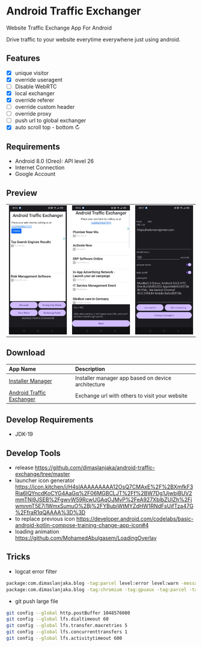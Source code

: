 # Android Traffic Exchanger
Website Traffic Exchange App For Android

Drive traffic to your website everytime everywhene just using android.

## Features

- [x] unique visitor
- [x] override useragent
- [ ] Disable WebRTC
- [x] local exchanger
- [x] override referer
- [ ] override custom header
- [ ] override proxy
- [ ] push url to global exchanger
- [x] auto scroll top - bottom ↻

## Requirements
- Android 8.0 (Oreo): API level 26
- Internet Connection
- Google Account

## Preview

|      |        |      |
| :--- | :----: | ---: |
| ![Homepage](./images/Screenshot_2023-10-26-08-56-48-99_7f9c0e40e1157fc4be382fed75dcb9a6.jpg "Homepage") | ![Point Earning](./images/Screenshot_2023-10-26-08-56-58-82_7f9c0e40e1157fc4be382fed75dcb9a6.jpg "Point Earning") | ![Local Exchanger](./images/Screenshot_2023-10-26-08-57-06-96_7f9c0e40e1157fc4be382fed75dcb9a6.jpg "Local Exchanger") |

## Download

| App Name | Description |
| :--- | :--- |
| [Installer Manager](https://github.com/dimaslanjaka/android-traffic-exchange/raw/master/release/manager-release.apk) | Installer manager app based on device architecture |
| [Android Traffic Exchanger](https://github.com/dimaslanjaka/android-traffic-exchange/raw/master/release/manager-release.apk) | Exchange url with others to visit your website |

## Develop Requirements
- JDK-19

## Develop Tools
- release https://github.com/dimaslanjaka/android-traffic-exchange/tree/master
- launcher icon generator https://icon.kitchen/i/H4sIAAAAAAAAA12OsQ7CMAxE%2F%2BXmfkF3Ria6IQYncdKoCYG4AaGq%2F06MGBCLJT%2Ff%2BW7Dg1JjwbjBUV2mmTNj9JSEB%2FgwvW59RcwUGAqOJMvP%2FeA927XbIbZUlZh%2FjwmnmT5E7i1WmxSumuO%2Bj%2FYBubiWtMYZdHW1RNdFsUifTza47G%2FfraR1qQAAAA%3D%3D
- to replace previous icon https://developer.android.com/codelabs/basic-android-kotlin-compose-training-change-app-icon#4
- loading animation https://github.com/MohamedAbulgasem/LoadingOverlay

## Tricks

- logcat error filter

```bash
package:com.dimaslanjaka.blog -tag:parcel level:error level:warn -message:GuiExtAuxCheckAuxPath -message:.so
package:com.dimaslanjaka.blog -tag:chromium -tag:gpuaux -tag:parcel -tag:chatty level:error -message:libcolor
```

- git push large file

```bash
git config --global http.postBuffer 1048576000
git config --global lfs.dialtimeout 60
git config --global lfs.transfer.maxretries 5
git config --global lfs.concurrenttransfers 1
git config --global lfs.activitytimeout 600
```